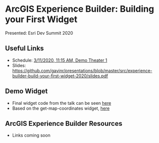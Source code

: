 # ArcGIS Experience Builder: Building your First Widget

Presented: Esri Dev Summit 2020

## Useful Links

* Schedule: [3/11/2020, 11:15 AM, Demo Theater 1](https://developersummit2020.schedule.esri.com/schedule/1607864856)
* Slides: https://github.com/gavinr/presentations/blob/master/src/experience-builder-build-your-first-widget-2020/slides.pdf

## Demo Widget

* Final widget code from the talk can be seen [here](https://github.com/gavinr/presentations/tree/master/src/experience-builder-build-your-first-widget-2020/code/05-final-with-setting/simple)
* Based on the get-map-coordinates widget, [here](https://github.com/gavinr/get-map-coordinates-experience-builder)

## ArcGIS Experience Builder Resources

* Links coming soon
